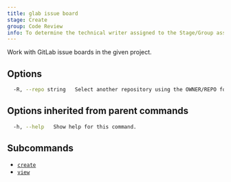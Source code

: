 ```yaml
---
title: glab issue board
stage: Create
group: Code Review
info: To determine the technical writer assigned to the Stage/Group associated with this page, see https://about.gitlab.com/handbook/product/ux/technical-writing/#assignments
---
```


<!--
This documentation is auto generated by a script.
Please do not edit this file directly. Run `make gen-docs` instead.
-->

Work with GitLab issue boards in the given project.

## Options

```bash title="terminal"
  -R, --repo string   Select another repository using the OWNER/REPO format or the project ID. Supports group namespaces.
```

## Options inherited from parent commands

```bash title="terminal"
  -h, --help   Show help for this command.
```

## Subcommands

- [`create`](/docs/issue/board/create)
- [`view`](/docs/issue/board/view)
